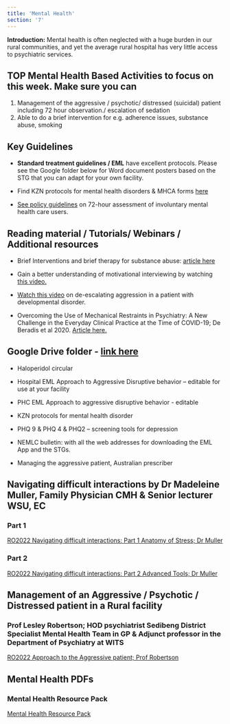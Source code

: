 ```yaml
---
title: 'Mental Health'
section: '7'
---
```


**Introduction:** Mental health is often neglected with a huge burden in our rural communities, and yet the average rural hospital has very little access to psychiatric services.

## TOP Mental Health Based Activities to focus on this week. Make sure you can

1. Management of the aggressive / psychotic/ distressed (suicidal) patient including 72 hour observation./ escalation of sedation
2. Able to do a brief intervention for e.g. adherence issues, substance abuse, smoking

## Key Guidelines

* **Standard treatment guidelines / EML** have excellent protocols. Please see the Google folder below for Word document posters based on the STG that you can adapt for your own facility.

* Find KZN protocols for mental health disorders & MHCA forms [here](http://www.kznhealth.gov.za/townhill/forms.htm)

* [See policy guidelines](https://www.knowledgehub.org.za/system/files/elibdownloads/2019-07/Policy%2520guideline%2520on%252072-hour%2520assessment%2520of%2520involuntary%2520mental%2520health%2520care%2520users.pdf) on 72-hour assessment of involuntary mental health care users.

## Reading material / Tutorials/ Webinars / Additional resources

* Brief Interventions and brief therapy for substance abuse: [article here](https://store.samhsa.gov/sites/default/files/d7/priv/sma12-3952.pdf)

* Gain a better understanding of motivational interviewing by watching [this video.](https://en.motivationalinterviewing.org/understanding-motivational-interviewing)

* [Watch this video](https://youtu.be/5GuydLt59vs) on de-escalating aggression in a patient with developmental disorder. 

* Overcoming the Use of Mechanical Restraints in Psychiatry: A New Challenge in the Everyday Clinical Practice at the Time of COVID-19; De Beradis et al 2020. [Article here.](https://www.ncbi.nlm.nih.gov/pmc/articles/PMC7700144/pdf/jcm-09-03774.pdf)

## Google Drive folder - [link here](https://drive.google.com/drive/folders/1tK_mI1fNGUvh6o1BCKztkndY4jQqo3On?usp=sharing)

* Haloperidol circular

* Hospital EML Approach to Aggressive Disruptive behavior – editable for use at your facility

* PHC EML Approach to aggressive disruptive behavior - editable

* KZN protocols for mental health disorder

* PHQ 9 & PHQ 4 & PHQ2 – screening tools for depression

* NEMLC bulletin: with all the web addresses for downloading the EML App and the STGs.

* Managing the aggressive patient, Australian prescriber

## Navigating difficult interactions by Dr Madeleine Muller, Family Physician CMH & Senior lecturer WSU, EC

### Part 1

[RO2022 Navigating difficult interactions: Part 1 Anatomy of Stress; Dr Muller](https://www.youtube.com/embed/JgylbNttvCI?list=PLBS4k3o3cGeYG5uyRuaD9W5rt6JWzWJ62)

### Part 2

[RO2022 Navigating difficult interactions: Part 2 Advanced Tools; Dr Muller](https://www.youtube.com/embed/UYwjqKP9cyY?list=PLBS4k3o3cGeYG5uyRuaD9W5rt6JWzWJ62)

## Management of an Aggressive / Psychotic / Distressed patient in a Rural facility

### Prof Lesley Robertson; HOD psychiatrist Sedibeng District Specialist Mental Health Team in GP & Adjunct professor in the Department of Psychiatry at WITS

[RO2022 Approach to the Aggressive patient; Prof Robertson](https://www.youtube.com/embed/5lZu53p8uO0)

## Mental Health PDFs

### Mental Health Resource Pack
[Mental Health Resource Pack](/public/pdfs/PORTAL/mental-health/RO2022%20Mental%20Health%20Resource%20Pack.pdf)

<!--
    This is a comment and is not displayed on the website. Do not alter this text between arrows (->).
    To change the content in this file, simply retype/ copy+paste any text above, as you would in a normal text file/ word document.

    The hashtag ( # ) symbols followed by a space and then text show a heading. The more #s you have, the smaller/"less important" the heading. You can add up to 6 # but we suggest max 4 #. make sure each heading is on a separate line.

    The single star ( * ) followed by a space and then text shows an item in a bulleted list. Make sure each item is on a separate line. 
    
    The number (e.g., "1." "2." etc.) followed by a space and then text shows an item in a numbered list. Make sure each item is on a separate line. 

    The text surrounded by double stars ( ** ) with no space show bold text.

    The text surrounded by single stars ( * ) with no space show italic text.

    Links are created by putting the text you want to show in square brackets ( [] ) followed by the link in round brackets ( () ). For example, [RuReSA](https://ruresa.org.za/) will show as RuReSA and link to the RuReSA website.

    Please refer to the "HOW TO USE" or "HOW TO USE SHORT" files for more information.
 -->
